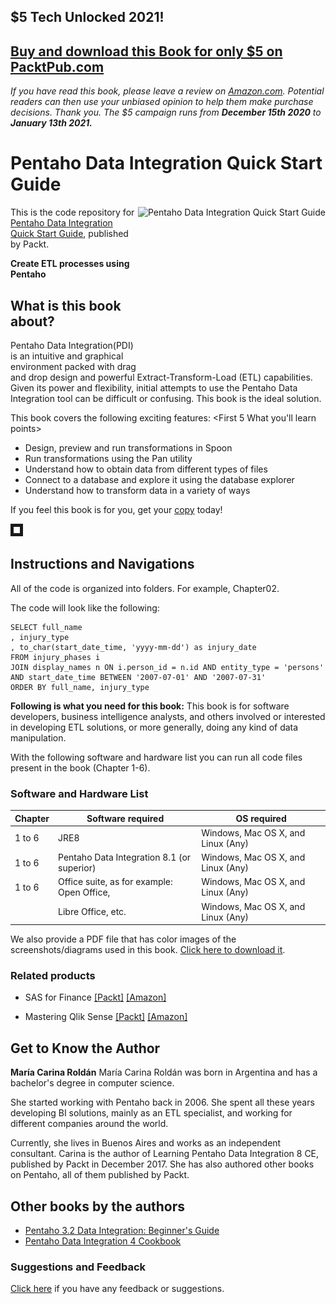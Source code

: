 ## $5 Tech Unlocked 2021!
[Buy and download this Book for only $5 on PacktPub.com](https://www.packtpub.com/product/pentaho-data-integration-quick-start-guide/9781789343328)
-----
*If you have read this book, please leave a review on [Amazon.com](https://www.amazon.com/gp/product/1789343321).     Potential readers can then use your unbiased opinion to help them make purchase decisions. Thank you. The $5 campaign         runs from __December 15th 2020__ to __January 13th 2021.__*

# Pentaho Data Integration Quick Start Guide

<a href="https://www.packtpub.com/big-data-and-business-intelligence/pentaho-data-integration-quick-start-guide?utm_source=github&utm_medium=repository&utm_campaign=9781789343328"><img src="https://d255esdrn735hr.cloudfront.net/sites/default/files/imagecache/ppv4_main_book_cover/B11158_cover_New.png" alt="Pentaho Data Integration Quick Start Guide" height="256px" align="right"></a>

This is the code repository for [Pentaho Data Integration Quick Start Guide](https://www.packtpub.com/big-data-and-business-intelligence/pentaho-data-integration-quick-start-guide?utm_source=github&utm_medium=repository&utm_campaign=9781789343328), published by Packt.

**Create ETL processes using Pentaho**

## What is this book about?
Pentaho Data Integration(PDI) is an intuitive and graphical environment packed with drag and drop design and powerful Extract-Transform-Load (ETL) capabilities. Given its power and flexibility, initial attempts to use the Pentaho Data Integration tool can be difficult or confusing. This book is the ideal solution.

This book covers the following exciting features: <First 5 What you'll learn points>
* Design, preview and run transformations in Spoon
* Run transformations using the Pan utility
* Understand how to obtain data from different types of files 
* Connect to a database and explore it using the database explorer
* Understand how to transform data in a variety of ways

If you feel this book is for you, get your [copy](https://www.amazon.com/dp/1789343321) today!

<a href="https://www.packtpub.com/?utm_source=github&utm_medium=banner&utm_campaign=GitHubBanner"><img src="https://raw.githubusercontent.com/PacktPublishing/GitHub/master/GitHub.png" 
alt="https://www.packtpub.com/" border="5" /></a>


## Instructions and Navigations
All of the code is organized into folders. For example, Chapter02.

The code will look like the following:
```
SELECT full_name
, injury_type
, to_char(start_date_time, 'yyyy-mm-dd') as injury_date
FROM injury_phases i
JOIN display_names n ON i.person_id = n.id AND entity_type = 'persons'
AND start_date_time BETWEEN '2007-07-01' AND '2007-07-31'
ORDER BY full_name, injury_type 
```

**Following is what you need for this book:**
This book is for software developers, business intelligence analysts, and others involved or interested in developing ETL solutions, or more generally, doing any kind of data manipulation.	

With the following software and hardware list you can run all code files present in the book (Chapter 1-6).

### Software and Hardware List

| Chapter  | Software required                          | OS required                        |
| -------- | -------------------------------------------| -----------------------------------|
| 1 to 6   | JRE8                                       | Windows, Mac OS X, and Linux (Any) |
| 1 to 6   | Pentaho Data Integration 8.1 (or superior) | Windows, Mac OS X, and Linux (Any) |
| 1 to 6   | Office suite,  as for example: Open Office,| Windows, Mac OS X, and Linux (Any) |
|          |  Libre Office, etc.                        | Windows, Mac OS X, and Linux (Any) |


We also provide a PDF file that has color images of the screenshots/diagrams used in this book. [Click here to download it](https://www.packtpub.com/sites/default/files/downloads/PentahoDataIntegrationQuickStartGuide_ColorImages.pdf).

### Related products
* SAS for Finance [[Packt]](https://www.packtpub.com/big-data-and-business-intelligence/sas-finance?utm_source=github&utm_medium=repository&utm_campaign=9781788624565) [[Amazon]](https://www.amazon.com/dp/1788624564)

* Mastering Qlik Sense [[Packt]](https://www.packtpub.com/big-data-and-business-intelligence/mastering-qlik-sense?utm_source=github&utm_medium=repository&utm_campaign=9781783554027) [[Amazon]](https://www.amazon.com/dp/1783554029)

## Get to Know the Author
**María Carina Roldán**
María Carina Roldán was born in Argentina and has a bachelor's degree in computer science.

She started working with Pentaho back in 2006. She spent all these years developing BI solutions, mainly as an ETL specialist, and working for different companies around the world.

Currently, she lives in Buenos Aires and works as an independent consultant.
Carina is the author of Learning Pentaho Data Integration 8 CE, published by Packt in December 2017. She has also authored other books on Pentaho, all of them published by Packt.


## Other books by the authors
* [Pentaho 3.2 Data Integration: Beginner's Guide](https://www.packtpub.com/big-data-and-business-intelligence/pentaho-32-data-integration-beginners-guide?utm_source=github&utm_medium=repository&utm_campaign=9781847199546)
* [Pentaho Data Integration 4 Cookbook](https://www.packtpub.com/big-data-and-business-intelligence/pentaho-data-integration-4-cookbook?utm_source=github&utm_medium=repository&utm_campaign=9781849515245)

### Suggestions and Feedback
[Click here](https://docs.google.com/forms/d/e/1FAIpQLSdy7dATC6QmEL81FIUuymZ0Wy9vH1jHkvpY57OiMeKGqib_Ow/viewform) if you have any feedback or suggestions.
